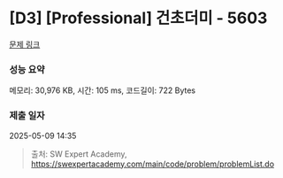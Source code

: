 # [D3] [Professional] 건초더미 - 5603 

[문제 링크](https://swexpertacademy.com/main/code/problem/problemDetail.do?contestProbId=AWXGEbd6cjMDFAUo) 

### 성능 요약

메모리: 30,976 KB, 시간: 105 ms, 코드길이: 722 Bytes

### 제출 일자

2025-05-09 14:35



> 출처: SW Expert Academy, https://swexpertacademy.com/main/code/problem/problemList.do